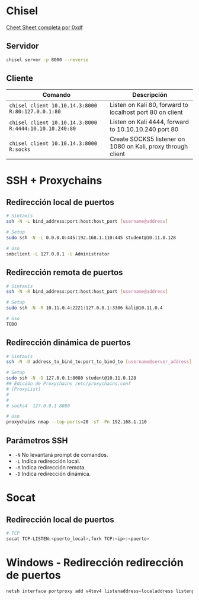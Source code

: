 # Chisel

[Cheet Sheet completa por 0xdf](https://0xdf.gitlab.io/2020/08/10/tunneling-with-chisel-and-ssf-update.html)

## Servidor

```bash
chisel server -p 8000 --reverse
```

## Cliente

| Comando | Descripción |
|---|---|
| `chisel client 10.10.14.3:8000 R:80:127.0.0.1:80` | Listen on Kali 80, forward to localhost port 80 on client |
| `chisel client 10.10.14.3:8000 R:4444:10.10.10.240:80` | Listen on Kali 4444, forward to 10.10.10.240 port 80 |
| `chisel client 10.10.14.3:8000 R:socks` | Create SOCKS5 listener on 1080 on Kali, proxy through client |

# SSH + Proxychains

## Redirección local de puertos

```bash
# Sintaxis
ssh -N -L bind_address:port:host:host_port [username@address]

# Setup
sudo ssh -N -L 0.0.0.0:445:192.168.1.110:445 student@10.11.0.128

# Uso
smbclient -L 127.0.0.1 -U Administrator
```

## Redirección remota de puertos

```bash
# Sintaxis
ssh -N -R bind_address:port:host:host_port [username@address]

# Setup
sudo ssh -N -R 10.11.0.4:2221:127.0.0.1:3306 kali@10.11.0.4

# Uso
TODO
```

## Redirección dinámica de puertos

```bash
# Sintaxis
ssh -N -D address_to_bind_to:port_to_bind_to [username@server_address]

# Setup
sudo ssh -N -D 127.0.0.1:8080 student@10.11.0.128
## Edición de Proxychains /etc/proxychains.conf
# [ProxyList]
#
#
# socks4  127.0.0.1 8080

# Uso
proxychains nmap --top-ports=20 -sT -Pn 192.168.1.110
```

## Parámetros SSH

- `-N` No levantará prompt de comandos.
- `-L` Indica redirección local.
- `-R` Indica redirección remota.
- `-D` Indica redirección dinámica.

# Socat

## Redirección local de puertos

```bash
# TCP
socat TCP-LISTEN:<puerto_local>,fork TCP:<ip>:<puerto>
```

# Windows - Redirección redirección de puertos

```powershell
netsh interface portproxy add v4tov4 listenaddress=localaddress listenport=localport connectaddress=destaddress connectport=destport
```



